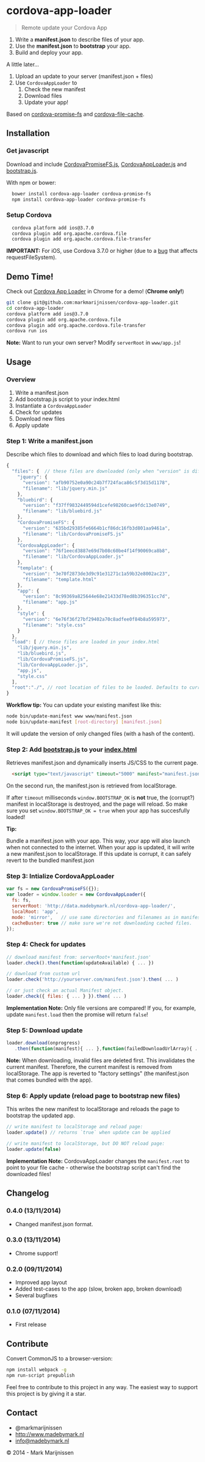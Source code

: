 cordova-app-loader
==========
> Remote update your Cordova App

1. Write a **manifest.json** to describe files of your app.
2. Use the **manifest.json** to **bootstrap** your app.
3. Build and deploy your app.

A little later...

1. Upload an update to your server (manifest.json + files)
2. Use `CordovaAppLoader` to 
   1. Check the new manifest
   2. Download files
   3. Update your app!

Based on [cordova-promise-fs](https://github.com/markmarijnissen/cordova-promise-fs) and [cordova-file-cache](https://github.com/markmarijnissen/cordova-file-cache).

## Installation

### Get javascript

Download and include [CordovaPromiseFS.js](https://raw.githubusercontent.com/markmarijnissen/cordova-promise-fs/master/dist/CordovaPromiseFS.js), [CordovaAppLoader.js](https://raw.githubusercontent.com/markmarijnissen/cordova-app-loader/master/www/lib/CordovaAppLoader.js) and [bootstrap.js](https://raw.githubusercontent.com/markmarijnissen/cordova-app-loader/master/www/bootstrap.js).

With npm or bower:

```bash
  bower install cordova-app-loader cordova-promise-fs
  npm install cordova-app-loader cordova-promise-fs
```

### Setup Cordova

```bash
  cordova platform add ios@3.7.0
  cordova plugin add org.apache.cordova.file
  cordova plugin add org.apache.cordova.file-transfer
```

**IMPORTANT:** For iOS, use Cordova 3.7.0 or higher (due to a [bug](https://github.com/AppGyver/steroids/issues/534) that affects requestFileSystem).

## Demo Time!

Check out [Cordova App Loader](http://data.madebymark.nl/cordova-app-loader/index.html) in Chrome for a demo! (**Chrome only!**)

```bash
git clone git@github.com:markmarijnissen/cordova-app-loader.git
cd cordova-app-loader
cordova platform add ios@3.7.0
cordova plugin add org.apache.cordova.file
cordova plugin add org.apache.cordova.file-transfer
cordova run ios
```

**Note:** Want to run your own server? Modify `serverRoot` in `www/app.js`!

## Usage

### Overview

1. Write a manifest.json
2. Add bootstrap.js script to your index.html
3. Instantiate a `CordovaAppLoader`
4. Check for updates
5. Download new files
6. Apply update

### Step 1: Write a manifest.json

Describe which files to download and which files to load during bootstrap.

```javascript
{
  "files": {  // these files are downloaded (only when "version" is different from current version!)
    "jquery": {
      "version": "afb90752e0a90c24b7f724faca86c5f3d15d1178",
      "filename": "lib/jquery.min.js"
    },
    "bluebird": {
      "version": "f37ff9832449594d1cefe98260cae9fdc13e0749",
      "filename": "lib/bluebird.js"
    },
    "CordovaPromiseFS": {
      "version": "635bd29385fe6664b1cf86dc16fb3d801aa9461a",
      "filename": "lib/CordovaPromiseFS.js"
    },
    "CordovaAppLoader": {
      "version": "76f1eecd3887e69d7b08c60be4f14f90069ca8b8",
      "filename": "lib/CordovaAppLoader.js"
    },
    "template": {
      "version": "3e70f2873de3d9c91e31271c1a59b32e8002ac23",
      "filename": "template.html"
    },
    "app": {
      "version": "8c99369a825644e68e21433d78ed8b396351cc7d",
      "filename": "app.js"
    },
    "style": {
      "version": "6e76f36f27bf29402a70c8adfee0f84b8a595973",
      "filename": "style.css"
    }
  },
  "load": [ // these files are loaded in your index.html
    "lib/jquery.min.js",
    "lib/bluebird.js",
    "lib/CordovaPromiseFS.js",
    "lib/CordovaAppLoader.js",
    "app.js",
    "style.css"
  ],
  "root":"./", // root location of files to be loaded. Defaults to current location: `./`
}
```

**Workflow tip:**
You can update your existing manifest like this:

```bash
node bin/update-manifest www www/manifest.json
node bin/update-manifest [root-directory] [manifest.json]
```

It will update the version of only changed files (with a hash of the content).

### Step 2: Add [bootstrap.js](https://raw.githubusercontent.com/markmarijnissen/cordova-app-loader/master/www/bootstrap.js) to your [index.html](https://raw.githubusercontent.com/markmarijnissen/cordova-app-loader/master/www/index.html)

Retrieves manifest.json and dynamically inserts JS/CSS to the current page.

```html
  <script type="text/javascript" timeout="5000" manifest="manifest.json" src="bootstrap.js"></script>
```

On the second run, the manifest.json is retrieved from localStorage.

If after `timeout` milliseconds `window.BOOTSTRAP_OK` is **not** true, the (corrupt?) manifest in localStorage is destroyed, and the page will reload. So make sure you set `window.BOOTSTRAP_OK = true` when your app has succesfully loaded!

**Tip:**

Bundle a manifest.json with your app. This way, your app will also launch when not connected to the internet. When your app is updated, it will write a new manifest.json to localStorage. If this update is corrupt, it can safely revert to the bundled manifest.json

### Step 3: Intialize CordovaAppLoader

```javascript
var fs = new CordovaPromiseFS({});
var loader = window.loader = new CordovaAppLoader({
  fs: fs,
  serverRoot: 'http://data.madebymark.nl/cordova-app-loader/',
  localRoot: 'app',
  mode: 'mirror',   // use same directories and filenames as in manifest (instead of using a hash)
  cacheBuster: true // make sure we're not downloading cached files.
});
```

### Step 4: Check for updates

```javascript
// download manifest from: serverRoot+'manifest.json'
loader.check().then(function(updateAvailable) { ... })  

// download from custom url
loader.check('http://yourserver.com/manifest.json').then( ... ) 

// or just check an actual Manifest object.
loader.check({ files: { ... } }).then( ... ) 
```

**Implementation Note:** Only file versions are compared! If you, for example, update `manifest.load` then the promise will return `false`!

### Step 5: Download update

```javascript
loader.download(onprogress)
   .then(function(manifest){ ... },function(failedDownloadUrlArray){ ... });
```

**Note:** When downloading, invalid files are deleted first. This invalidates the current manifest. Therefore, the current manifest is removed from localStorage. The app is reverted to "factory settings" (the manifest.json that comes bundled with the app).

### Step 6: Apply update (reload page to bootstrap new files)

This writes the new manifest to localStorage and reloads the page to bootstrap the updated app.

```javascript
// write manifest to localStorage and reload page:
loader.update() // returns `true` when update can be applied

// write manifest to localStorage, but DO NOT reload page:
loader.update(false)
```

**Implementation Note:** CordovaAppLoader changes the `manifest.root` to point to your file cache - otherwise the bootstrap script can't find the downloaded files!

## Changelog

### 0.4.0 (13/11/2014)

* Changed manifest.json format.

### 0.3.0 (13/11/2014)

* Chrome support!

### 0.2.0 (09/11/2014)

* Improved app layout
* Added test-cases to the app (slow, broken app, broken download)
* Several bugfixes

### 0.1.0 (07/11/2014)

* First release

## Contribute

Convert CommonJS to a browser-version:
```bash
npm install webpack -g
npm run-script prepublish
```

Feel free to contribute to this project in any way. The easiest way to support this project is by giving it a star.

## Contact
-   @markmarijnissen
-   http://www.madebymark.nl
-   info@madebymark.nl

© 2014 - Mark Marijnissen